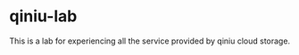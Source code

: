 qiniu-lab
=========

This is a lab for experiencing all the service provided by qiniu cloud storage.
